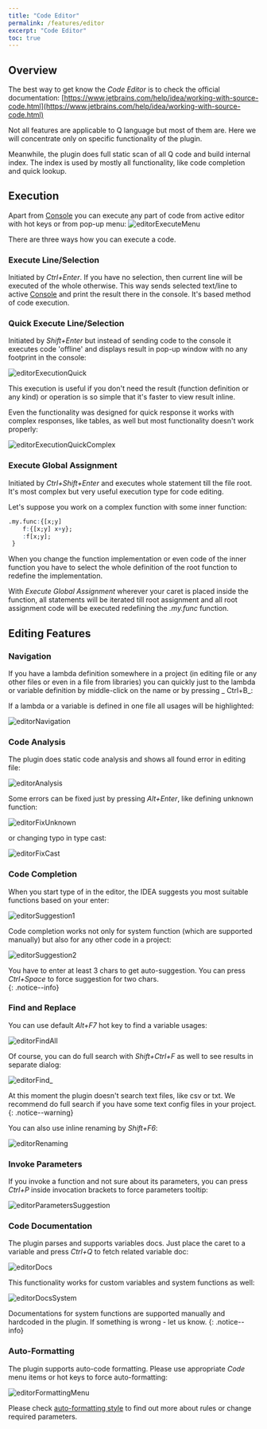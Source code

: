 ```yaml
---
title: "Code Editor"
permalink: /features/editor
excerpt: "Code Editor"
toc: true
---
```


## Overview

The best way to get know the _Code Editor_ is to check the official
documentation: [https://www.jetbrains.com/help/idea/working-with-source-code.html](https://www.jetbrains.com/help/idea/working-with-source-code.html)

Not all features are applicable to Q language but most of them are. Here we will concentrate only on specific
functionality of the plugin.

Meanwhile, the plugin does full static scan of all Q code and build internal index. The index is used by mostly all
functionality, like code completion and quick lookup.

## Execution

Apart from [Console](/features/console) you can execute any part of code from active editor with hot keys or from pop-up
menu:
![editorExecuteMenu](/assets/images/features/editor/editorExecuteMenu.png)

There are three ways how you can execute a code.

### Execute Line/Selection

Initiated by _Ctrl+Enter_. If you have no selection, then current line will be executed
of the whole otherwise. This way sends selected text/line to active [Console](/features/console) and print the result
there in the console. It's based method of code execution.

### Quick Execute Line/Selection

Initiated by _Shift+Enter_ but instead of sending code to the console it executes
code 'offline' and displays result in pop-up window with no any footprint in the console:

![editorExecutionQuick](/assets/images/features/editor/editorExecutionQuick.png)

This execution is useful if you don't need the result (function definition or any kind) or operation is so simple that
it's faster to view result inline.

Even the functionality was designed for quick response it works with complex responses, like tables, as well but most
functionality doesn't work properly:

![editorExecutionQuickComplex](/assets/images/features/editor/editorExecutionQuickComplex.png)

### Execute Global Assignment

Initiated by _Ctrl+Shift+Enter_ and executes whole statement till the file root. It's most complex but very useful
execution type for code editing.

Let's suppose you work on a complex function with some inner function:

~~~ q
.my.func:{[x;y]
    f:{[x;y] x+y};
    :f[x;y];
 }
~~~

When you change the function implementation or even code of the inner function you have to select the whole definition
of the root function to redefine the implementation.

With _Execute Global Assignment_ wherever your caret is placed inside the function, all statements will be iterated till
root assignment and all root assignment code will be executed redefining the _.my.func_ function.

## Editing Features

### Navigation

If you have a lambda definition somewhere in a project (in editing file or any other files or even in a file from
libraries) you can quickly just to the lambda or variable definition by middle-click on the name or by pressing _
Ctrl+B_:

If a lambda or a variable is defined in one file all usages will be highlighted:

![editorNavigation](/assets/images/features/editor/editorNavigation.png)

### Code Analysis

The plugin does static code analysis and shows all found error in editing file:

![editorAnalysis](/assets/images/features/editor/editorAnalysis.png)

Some errors can be fixed just by pressing _Alt+Enter_, like defining unknown function:

![editorFixUnknown](/assets/images/features/editor/editorFixUnknown.png)

or changing typo in type cast:

![editorFixCast](/assets/images/features/editor/editorFixCast.png)

### Code Completion

When you start type of in the editor, the IDEA suggests you most suitable functions based on your enter:

![editorSuggestion1](/assets/images/features/editor/editorSuggestion1.png)

Code completion works not only for system function (which are supported manually) but also for any other code in a
project:

![editorSuggestion2](/assets/images/features/editor/editorSuggestion2.png)

You have to enter at least 3 chars to get auto-suggestion. You can press _Ctrl+Space_ to force suggestion for two
chars.  
{: .notice--info}

### Find and Replace

You can use default _Alt+F7_ hot key to find a variable usages:

![editorFindAll](/assets/images/features/editor/editorFindAll.png)

Of course, you can do full search with _Shift+Ctrl+F_ as well to see results in separate dialog:

![editorFind](/assets/images/features/editor/editorFind.png)_

At this moment the plugin doesn't search text files, like csv or txt. We recommend do full search if you have some text
config files in your project.
{: .notice--warning}

You can also use inline renaming by _Shift+F6_:

![editorRenaming](/assets/images/features/editor/editorRenaming.png)

### Invoke Parameters

If you invoke a function and not sure about its parameters, you can press _Ctrl+P_ inside invocation brackets to force
parameters tooltip:

![editorParametersSuggestion](/assets/images/features/editor/editorParametersSuggestion.png)

### Code Documentation

The plugin parses and supports variables docs. Just place the caret to a variable and press _Ctrl+Q_ to fetch related
variable doc:

![editorDocs](/assets/images/features/editor/editorDocsCustom.png)

This functionality works for custom variables and system functions as well:

![editorDocsSystem](/assets/images/features/editor/editorDocsSystem.png)

Documentations for system functions are supported manually and hardcoded in the plugin. If something is wrong - let us
know.
{: .notice--info}

### Auto-Formatting

The plugin supports auto-code formatting. Please use appropriate _Code_ menu items or hot keys to force auto-formatting:

![editorFormattingMenu](/assets/images/features/editor/editorFormattingMenu.png)

Please check [auto-formatting style](/settings/style) to find out more about rules or change required parameters.